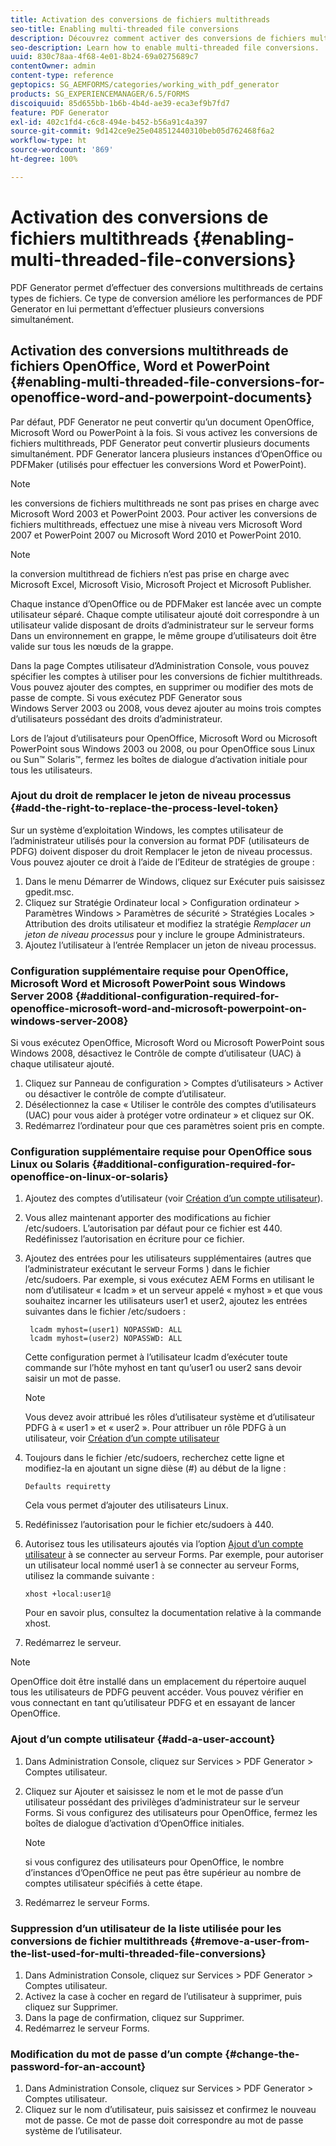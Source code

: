 ```yaml
---
title: Activation des conversions de fichiers multithreads
seo-title: Enabling multi-threaded file conversions
description: Découvrez comment activer des conversions de fichiers multithreads.
seo-description: Learn how to enable multi-threaded file conversions.
uuid: 830c78aa-4f68-4e01-8b24-69a0275689c7
contentOwner: admin
content-type: reference
geptopics: SG_AEMFORMS/categories/working_with_pdf_generator
products: SG_EXPERIENCEMANAGER/6.5/FORMS
discoiquuid: 85d655bb-1b6b-4b4d-ae39-eca3ef9b7fd7
feature: PDF Generator
exl-id: 402c1fd4-c6c8-494e-b452-b56a91c4a397
source-git-commit: 9d142ce9e25e048512440310beb05d762468f6a2
workflow-type: ht
source-wordcount: '869'
ht-degree: 100%

---
```


# Activation des conversions de fichiers multithreads {#enabling-multi-threaded-file-conversions}

PDF Generator permet d’effectuer des conversions multithreads de certains types de fichiers. Ce type de conversion améliore les performances de PDF Generator en lui permettant d’effectuer plusieurs conversions simultanément.

## Activation des conversions multithreads de fichiers OpenOffice, Word et PowerPoint {#enabling-multi-threaded-file-conversions-for-openoffice-word-and-powerpoint-documents}

Par défaut, PDF Generator ne peut convertir qu’un document OpenOffice, Microsoft Word ou PowerPoint à la fois. Si vous activez les conversions de fichiers multithreads, PDF Generator peut convertir plusieurs documents simultanément. PDF Generator lancera plusieurs instances d’OpenOffice ou PDFMaker (utilisés pour effectuer les conversions Word et PowerPoint).

>[!NOTE]
>
>les conversions de fichiers multithreads ne sont pas prises en charge avec Microsoft Word 2003 et PowerPoint 2003. Pour activer les conversions de fichiers multithreads, effectuez une mise à niveau vers Microsoft Word 2007 et PowerPoint 2007 ou Microsoft Word 2010 et PowerPoint 2010.

>[!NOTE]
>
>la conversion multithread de fichiers n’est pas prise en charge avec Microsoft Excel, Microsoft Visio, Microsoft Project et Microsoft Publisher.

Chaque instance d’OpenOffice ou de PDFMaker est lancée avec un compte utilisateur séparé. Chaque compte utilisateur ajouté doit correspondre à un utilisateur valide disposant de droits d’administrateur sur le serveur forms Dans un environnement en grappe, le même groupe d’utilisateurs doit être valide sur tous les nœuds de la grappe.

Dans la page Comptes utilisateur d’Administration Console, vous pouvez spécifier les comptes à utiliser pour les conversions de fichier multithreads. Vous pouvez ajouter des comptes, en supprimer ou modifier des mots de passe de compte. Si vous exécutez PDF Generator sous Windows Server 2003 ou 2008, vous devez ajouter au moins trois comptes d’utilisateurs possédant des droits d’administrateur.

Lors de l’ajout d’utilisateurs pour OpenOffice, Microsoft Word ou Microsoft PowerPoint sous Windows 2003 ou 2008, ou pour OpenOffice sous Linux ou Sun™ Solaris™, fermez les boîtes de dialogue d’activation initiale pour tous les utilisateurs.

### Ajout du droit de remplacer le jeton de niveau processus {#add-the-right-to-replace-the-process-level-token}

Sur un système d’exploitation Windows, les comptes utilisateur de l’administrateur utilisés pour la conversion au format PDF (utilisateurs de PDFG) doivent disposer du droit Remplacer le jeton de niveau processus. Vous pouvez ajouter ce droit à l’aide de l’Editeur de stratégies de groupe :

1. Dans le menu Démarrer de Windows, cliquez sur Exécuter puis saisissez gpedit.msc.
1. Cliquez sur Stratégie Ordinateur local > Configuration ordinateur > Paramètres Windows > Paramètres de sécurité > Stratégies Locales > Attribution des droits utilisateur et modifiez la stratégie *Remplacer un jeton de niveau processus* pour y inclure le groupe Administrateurs.
1. Ajoutez l’utilisateur à l’entrée Remplacer un jeton de niveau processus.

### Configuration supplémentaire requise pour OpenOffice, Microsoft Word et Microsoft PowerPoint sous Windows Server 2008 {#additional-configuration-required-for-openoffice-microsoft-word-and-microsoft-powerpoint-on-windows-server-2008}

Si vous exécutez OpenOffice, Microsoft Word ou Microsoft PowerPoint sous Windows 2008, désactivez le Contrôle de compte d’utilisateur (UAC) à chaque utilisateur ajouté.

1. Cliquez sur Panneau de configuration > Comptes d’utilisateurs > Activer ou désactiver le contrôle de compte d’utilisateur.
1. Désélectionnez la case « Utiliser le contrôle des comptes d’utilisateurs (UAC) pour vous aider à protéger votre ordinateur » et cliquez sur OK.
1. Redémarrez l’ordinateur pour que ces paramètres soient pris en compte.

### Configuration supplémentaire requise pour OpenOffice sous Linux ou Solaris {#additional-configuration-required-for-openoffice-on-linux-or-solaris}

1. Ajoutez des comptes d’utilisateur (voir [Création d’un compte utilisateur](enabling-multi-threaded-file-conversions.md#add-a-user-account)).
1. Vous allez maintenant apporter des modifications au fichier /etc/sudoers. L’autorisation par défaut pour ce fichier est 440. Redéfinissez l’autorisation en écriture pour ce fichier.
1. Ajoutez des entrées pour les utilisateurs supplémentaires (autres que l’administrateur exécutant le serveur Forms ) dans le fichier /etc/sudoers. Par exemple, si vous exécutez AEM Forms en utilisant le nom d’utilisateur « Icadm » et un serveur appelé « myhost » et que vous souhaitez incarner les utilisateurs user1 et user2, ajoutez les entrées suivantes dans le fichier /etc/sudoers :

   ```shell
    lcadm myhost=(user1) NOPASSWD: ALL
    lcadm myhost=(user2) NOPASSWD: ALL
   ```

   Cette configuration permet à l’utilisateur lcadm d’exécuter toute commande sur l’hôte myhost en tant qu’user1 ou user2 sans devoir saisir un mot de passe.

   >[!NOTE]
   >
   >Vous devez avoir attribué les rôles d’utilisateur système et d’utilisateur PDFG à « user1 » et « user2 ». Pour attribuer un rôle PDFG à un utilisateur, voir [Création d’un compte utilisateur](enabling-multi-threaded-file-conversions.md#add-a-user-account)

1. Toujours dans le fichier /etc/sudoers, recherchez cette ligne et modifiez-la en ajoutant un signe dièse (#) au début de la ligne :

   ```shell
   Defaults requiretty
   ```

   Cela vous permet d’ajouter des utilisateurs Linux.

1. Redéfinissez l’autorisation pour le fichier etc/sudoers à 440.
1. Autorisez tous les utilisateurs ajoutés via l’option [Ajout d’un compte utilisateur](enabling-multi-threaded-file-conversions.md#add-a-user-account) à se connecter au serveur Forms. Par exemple, pour autoriser un utilisateur local nommé user1 à se connecter au serveur Forms, utilisez la commande suivante :

   `xhost +local:user1@`

   Pour en savoir plus, consultez la documentation relative à la commande xhost.

1. Redémarrez le serveur.

>[!NOTE]
>
>OpenOffice doit être installé dans un emplacement du répertoire auquel tous les utilisateurs de PDFG peuvent accéder. Vous pouvez vérifier en vous connectant en tant qu’utilisateur PDFG et en essayant de lancer OpenOffice.

### Ajout d’un compte utilisateur {#add-a-user-account}

1. Dans Administration Console, cliquez sur Services > PDF Generator > Comptes utilisateur.
1. Cliquez sur Ajouter et saisissez le nom et le mot de passe d’un utilisateur possédant des privilèges d’administrateur sur le serveur Forms. Si vous configurez des utilisateurs pour OpenOffice, fermez les boîtes de dialogue d’activation d’OpenOffice initiales.

   >[!NOTE]
   >
   >si vous configurez des utilisateurs pour OpenOffice, le nombre d’instances d’OpenOffice ne peut pas être supérieur au nombre de comptes utilisateur spécifiés à cette étape.

1. Redémarrez le serveur Forms.

### Suppression d’un utilisateur de la liste utilisée pour les conversions de fichier multithreads {#remove-a-user-from-the-list-used-for-multi-threaded-file-conversions}

1. Dans Administration Console, cliquez sur Services > PDF Generator > Comptes utilisateur.
1. Activez la case à cocher en regard de l’utilisateur à supprimer, puis cliquez sur Supprimer.
1. Dans la page de confirmation, cliquez sur Supprimer.
1. Redémarrez le serveur Forms.

### Modification du mot de passe d’un compte {#change-the-password-for-an-account}

1. Dans Administration Console, cliquez sur Services > PDF Generator > Comptes utilisateur.
1. Cliquez sur le nom d’utilisateur, puis saisissez et confirmez le nouveau mot de passe. Ce mot de passe doit correspondre au mot de passe système de l’utilisateur.
